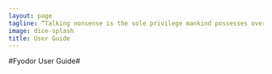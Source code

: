 ```yaml
---
layout: page
tagline: “Talking nonsense is the sole privilege mankind possesses over the other organisms. It's by talking nonsense that one gets to the truth! I talk nonsense, therefore I'm human” ― Fyodor Dostoyevsky
image: dice-splash
title: User Guide
---
```


#Fyodor User Guide#